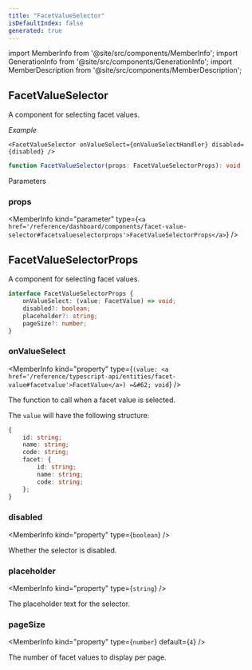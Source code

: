 ```yaml
---
title: "FacetValueSelector"
isDefaultIndex: false
generated: true
---
```

<!-- This file was generated from the Vendure source. Do not modify. Instead, re-run the "docs:build" script -->
import MemberInfo from '@site/src/components/MemberInfo';
import GenerationInfo from '@site/src/components/GenerationInfo';
import MemberDescription from '@site/src/components/MemberDescription';


## FacetValueSelector

<GenerationInfo sourceFile="packages/dashboard/src/lib/components/shared/facet-value-selector.tsx" sourceLine="143" packageName="@vendure/dashboard" since="3.4.0" />

A component for selecting facet values.

*Example*

```tsx
<FacetValueSelector onValueSelect={onValueSelectHandler} disabled={disabled} />
```

```ts title="Signature"
function FacetValueSelector(props: FacetValueSelectorProps): void
```
Parameters

### props

<MemberInfo kind="parameter" type={`<a href='/reference/dashboard/components/facet-value-selector#facetvalueselectorprops'>FacetValueSelectorProps</a>`} />



## FacetValueSelectorProps

<GenerationInfo sourceFile="packages/dashboard/src/lib/components/shared/facet-value-selector.tsx" sourceLine="40" packageName="@vendure/dashboard" since="3.4.0" />

A component for selecting facet values.

```ts title="Signature"
interface FacetValueSelectorProps {
    onValueSelect: (value: FacetValue) => void;
    disabled?: boolean;
    placeholder?: string;
    pageSize?: number;
}
```

<div className="members-wrapper">

### onValueSelect

<MemberInfo kind="property" type={`(value: <a href='/reference/typescript-api/entities/facet-value#facetvalue'>FacetValue</a>) =&#62; void`}   />

The function to call when a facet value is selected.

The `value` will have the following structure:

```ts
{
    id: string;
    name: string;
    code: string;
    facet: {
        id: string;
        name: string;
        code: string;
    };
}
```
### disabled

<MemberInfo kind="property" type={`boolean`}   />

Whether the selector is disabled.
### placeholder

<MemberInfo kind="property" type={`string`}   />

The placeholder text for the selector.
### pageSize

<MemberInfo kind="property" type={`number`} default={`4`}   />

The number of facet values to display per page.


</div>
